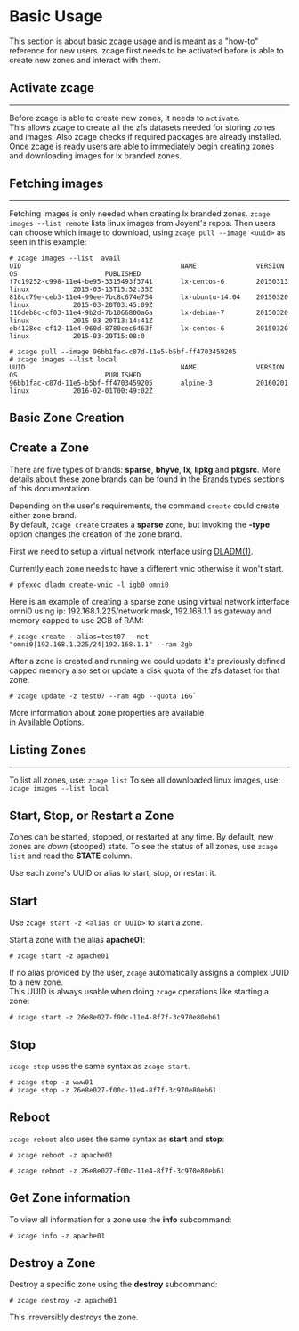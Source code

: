 # Basic Usage

This section is about basic zcage usage and is meant as a "how-to"
reference for new users.
zcage first needs to be activated before is able to create new zones
and interact with them.
  
  
## Activate zcage
-----------------

Before zcage is able to create new zones, it needs to `activate`.  
This allows zcage to create all the zfs datasets needed for storing zones 
and images. Also zcage checks if required packages are already installed.
Once zcage is ready  users are able to immediately
begin creating zones and downloading images for lx branded zones.

## Fetching images 
------------------
Fetching images is only needed when creating lx branded zones. 
`zcage images --list remote` lists linux images from Joyent's repos.
Then users can choose which image to download, using 
`zcage pull --image <uuid>` as seen in this example:

```
# zcage images --list  avail
UID                                        NAME               VERSION         OS                      PUBLISHED
f7c19252-c998-11e4-be95-3315493f3741       lx-centos-6        20150313        linux           2015-03-13T15:52:35Z
818cc79e-ceb3-11e4-99ee-7bc8c674e754       lx-ubuntu-14.04    20150320        linux           2015-03-20T03:45:09Z
116deb8c-cf03-11e4-9b2d-7b1066800a6a       lx-debian-7        20150320        linux           2015-03-20T13:14:41Z
eb4128ec-cf12-11e4-960d-8780cec6463f       lx-centos-6        20150320        linux           2015-03-20T15:08:0
```
   
```
# zcage pull --image 96bb1fac-c87d-11e5-b5bf-ff4703459205 
# zcage images --list local
UUID                                       NAME               VERSION         OS                      PUBLISHED
96bb1fac-c87d-11e5-b5bf-ff4703459205       alpine-3           20160201        linux           2016-02-01T00:49:02Z

```
   
## Basic Zone Creation
   

Create a Zone 
-------------

There are five types of brands: **sparse**, **bhyve**, **lx**, **lipkg** and
**pkgsrc**. More details about these zone brands can be found in the 
[Brands types](https://github.com/cneira/zcage/blob/master/docs/brand-types.md) sections of this documentation. 

Depending on the user's requirements, the command `create` could create either zone brand.  
By default, `zcage create` creates a **sparse** zone, but invoking the
**-type** option changes the creation of the zone brand. 

First we need to setup a virtual network interface using [DLADM(1)](https://illumos.org/man/1M/dladm).  

Currently each zone needs to have a different vnic otherwise it won't start.
   
```
# pfexec dladm create-vnic -l igb0 omni0
```
  
Here is an example of creating a sparse zone using virtual network interface 
omni0 using ip: 192.168.1.225/network mask, 192.168.1.1 as gateway and memory 
capped to use 2GB of RAM:  

```
# zcage create --alias=test07 --net "omni0|192.168.1.225/24|192.168.1.1" --ram 2gb
```
   

After a zone is created and running we could update it's previously defined capped memory 
also set or update a disk quota of the zfs dataset for that zone.
   

```
# zcage update -z test07 --ram 4gb --quota 16G`
```
  

More information about zone properties are available  
in [Available Options](https://github.com/cneira/zcage/blob/master/docs/Options.md).   
  

## Listing Zones
-------------

To list all zones, use: `zcage list`
To see all downloaded linux images, use: `zcage images --list local`


Start, Stop, or Restart a Zone
------------------------------

Zones can be started, stopped, or restarted at any time. By default, new
zones are  *down* (stopped) state. To see the status of all zones,
use `zcage list` and read the **STATE** column.
  
   
Use each zone's UUID or alias to start, stop, or restart it.

Start
------

Use `zcage start -z <alias or UUID>` to start a zone.

Start a zone with the alias **apache01**:
   
```
# zcage start -z apache01
```

If no alias provided by the user, `zcage` automatically assigns a complex UUID to a new zone.  
This UUID is always usable when doing `zcage` operations like starting a zone:
   

```
# zcage start -z 26e8e027-f00c-11e4-8f7f-3c970e80eb61
```


Stop
-----

`zcage stop` uses the same syntax as `zcage start`.

```
# zcage stop -z www01
# zcage stop -z 26e8e027-f00c-11e4-8f7f-3c970e80eb61
```

Reboot
--------
  
`zcage reboot` also uses the same syntax as **start** and **stop**:

```
# zcage reboot -z apache01

# zcage reboot -z 26e8e027-f00c-11e4-8f7f-3c970e80eb61
```

Get Zone information 
----------------------
  
   
To view all information for a zone use the **info** subcommand:
   
```
# zcage info -z apache01
```

Destroy a Zone
--------------

Destroy a specific zone using the **destroy** subcommand:
   
```
# zcage destroy -z apache01
```
  
<aside class="warning">
 This irreversibly destroys the zone. 
</aside>


